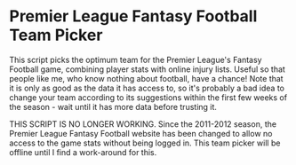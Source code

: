 Premier League Fantasy Football Team Picker
===========================================

This script picks the optimum team for the Premier League's Fantasy Football game, combining player stats with online injury lists. Useful so that people like me, who know nothing about football, have a chance! Note that it is only as good as the data it has access to, so it's probably a bad idea to change your team according to its suggestions within the first few weeks of the season - wait until it has more data before trusting it.

THIS SCRIPT IS NO LONGER WORKING.
Since the 2011-2012 season, the Premier League Fantasy Football website has been changed to allow no access to the game stats without being logged in.  This team picker will be offline until I find a work-around for this.
